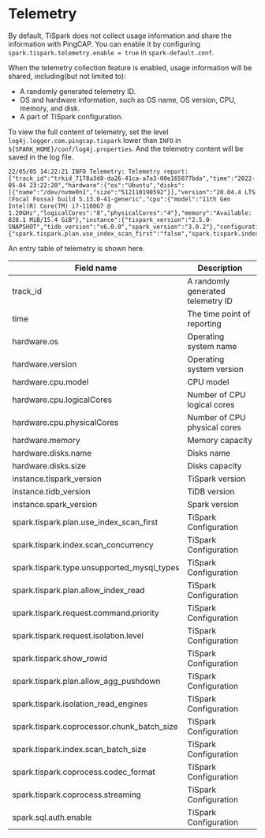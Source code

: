 # Telemetry
By default, TiSpark does not collect usage information and share the information with PingCAP. You can enable it by configuring
`spark.tispark.telemetry.enable = true` in `spark-default.conf`.

When the telemetry collection feature is enabled, usage information will be shared, including(but not limited to):
* A randomly generated telemetry ID.
* OS and hardware information, such as OS name, OS version, CPU, memory, and disk.
* A part of TiSpark configuration.

To view the full content of telemetry, set the level `log4j.logger.com.pingcap.tispark` lower than `INFO` in
`${SPARK_HOME}/conf/log4j.properties`. And the telemetry content will be saved in the log file.
```shell
22/05/05 14:22:21 INFO Telemetry: Telemetry report: {"track_id":"trkid_7178a3d8-da26-41ca-a7a3-00e165877bda","time":"2022-05-04 23:22:20","hardware":{"os":"Ubuntu","disks":[{"name":"/dev/nvme0n1","size":"512110190592"}],"version":"20.04.4 LTS (Focal Fossa) build 5.13.0-41-generic","cpu":{"model":"11th Gen Intel(R) Core(TM) i7-1160G7 @ 1.20GHz","logicalCores":"8","physicalCores":"4"},"memory":"Available: 828.1 MiB/15.4 GiB"},"instance":{"tispark_version":"2.5.0-SNAPSHOT","tidb_version":"v6.0.0","spark_version":"3.0.2"},"configuration":{"spark.tispark.plan.use_index_scan_first":"false","spark.tispark.index.scan_concurrency":"5","spark.tispark.type.unsupported_mysql_types":"","spark.tispark.plan.allow_index_read":"true","spark.tispark.request.command.priority":"LOW","spark.tispark.request.isolation.level":"SI","spark.tispark.show_rowid":"false","spark.tispark.plan.allow_agg_pushdown":"false","spark.tispark.isolation_read_engines":"tikv","spark.sql.auth.enable":"true","spark.tispark.coprocessor.chunk_batch_size":"1024","spark.tispark.index.scan_batch_size":"20000","spark.tispark.coprocess.codec_format":"chblock","spark.tispark.coprocess.streaming":"false"}}
```

An entry table of telemetry is shown here.

| Field name                                 | Description                        |
|--------------------------------------------|------------------------------------|
| track_id                                   | A randomly generated telemetry ID  |
| time                                       | The time point of reporting        |
| hardware.os                                | Operating system name              |
| hardware.version                           | Operating system version           |
| hardware.cpu.model                         | CPU model                          |
| hardware.cpu.logicalCores                  | Number of CPU logical cores        |
| hardware.cpu.physicalCores                 | Number of CPU physical cores       |
| hardware.memory                            | Memory capacity                    |
| hardware.disks.name                        | Disks name                         |
| hardware.disks.size                        | Disks capacity                     |
| instance.tispark_version                   | TiSpark version                    |
| instance.tidb_version                      | TiDB version                       |
| instance.spark_version                     | Spark version                      |
| spark.tispark.plan.use_index_scan_first    | TiSpark Configuration              |
| spark.tispark.index.scan_concurrency       | TiSpark Configuration              |
| spark.tispark.type.unsupported_mysql_types | TiSpark Configuration              |
| spark.tispark.plan.allow_index_read        | TiSpark Configuration              |
| spark.tispark.request.command.priority     | TiSpark Configuration              |
| spark.tispark.request.isolation.level      | TiSpark Configuration              |
| spark.tispark.show_rowid                   | TiSpark Configuration              |
| spark.tispark.plan.allow_agg_pushdown      | TiSpark Configuration              |
| spark.tispark.isolation_read_engines       | TiSpark Configuration              |
| spark.tispark.coprocessor.chunk_batch_size | TiSpark Configuration              |
| spark.tispark.index.scan_batch_size        | TiSpark Configuration              |
| spark.tispark.coprocess.codec_format       | TiSpark Configuration              |
| spark.tispark.coprocess.streaming          | TiSpark Configuration              |
| spark.sql.auth.enable                      | TiSpark Configuration              |
